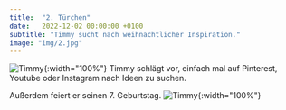 ```yaml
---
title:  "2. Türchen"
date:   2022-12-02 00:00:00 +0100
subtitle: "Timmy sucht nach weihnachtlicher Inspiration."
image: "img/2.jpg"
---
```


![Timmy](../img/2.jpg){:width="100%"}
Timmy schlägt vor, einfach mal auf Pinterest, Youtube oder Instagram nach Ideen zu suchen.

Außerdem feiert er seinen 7. Geburtstag.
![Timmy](../img/birthday.jpg){:width="100%"}
